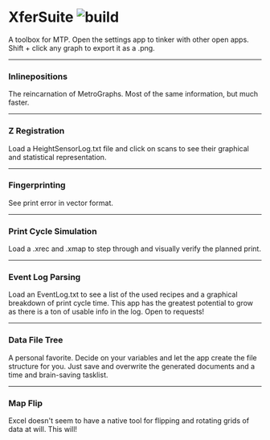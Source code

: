 # XferSuite ![build](https://github.com/bradmartin333/XferSuite/actions/workflows/dotnet.yml/badge.svg)
A toolbox for MTP.
Open the settings app to tinker with other open apps.
Shift + click any graph to export it as a .png.

___
### Inlinepositions
The reincarnation of MetroGraphs. Most of the same information, but much faster.

___
### Z Registration
Load a HeightSensorLog.txt file and click on scans to see their graphical and statistical representation.

___
### Fingerprinting
See print error in vector format.

___
### Print Cycle Simulation
Load a .xrec and .xmap to step through and visually verify the planned print.

___
### Event Log Parsing
Load an EventLog.txt to see a list of the used recipes and a graphical breakdown of print cycle time.
This app has the greatest potential to grow as there is a ton of usable info in the log.
Open to requests!

___
### Data File Tree
A personal favorite. Decide on your variables and let the app create the file structure for you.
Just save and overwrite the generated documents and a time and brain-saving tasklist.

___
### Map Flip
Excel doesn't seem to have a native tool for flipping and rotating grids of data at will.
This will!
